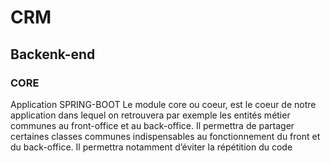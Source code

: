 # CRM
## Backenk-end
### CORE
Application SPRING-BOOT 
Le module core ou coeur, est le coeur de notre application dans lequel on retrouvera par exemple 
les entités métier communes au front-office et au back-office. Il permettra de partager certaines 
classes communes indispensables au fonctionnement du front et du back-office. Il permettra 
notamment d’éviter la répétition du code
